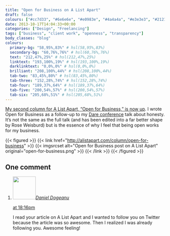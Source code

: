 ```yaml
---
title: "Open for Business on A List Apart"
draft: false
colours: ["#cc7d33", "#6e6e6e", "#e0983e", "#4a4a4a", "#e3e3e3", "#212121", "#ffffff"]
date: 2013-10-17T14:04:33+00:00
categories: ["Design", "Freelancing"]
tags: ["business", "client work", "openness", "transparency"]
body_classes: "blog"
colours:
  primary-bg: "58,95%,83%" # hsl(58,95%,83%)
  secondary-bg: "60,76%,76%" # hsl(60,76%,76%)
  text: "212,47%,25%" # hsl(212,47%,25%)
  linktext: "193,100%,19%" # hsl(193,100%,19%)
  darklinktext: "0,0%,0%" # hsl(0,0%,0%)
  brilliant: "208,100%,44%" # hsl(208,100%,44%)
  tab-two: "83,45%,80%" # hsl(83,45%,80%)
  tab-three: "152,28%,74%" # hsl(152,28%,74%)
  tab-four: "189,37%,64%" # hsl(189,37%,64%)
  tab-five: "200,54%,57%" # hsl(200,54%,57%)
  tab-six: "205,68%,51%" # hsl(205,68%,51%)
---
```


[My second column for A List Apart, “Open for Business,” is now up](http://alistapart.com/column/open-for-business). I wrote Open for Business as a follow-up to my [Dare conference](http://2013.dareconf.com) talk about honesty. It’s not the same as the full talk (and has been edited into a far better shape by Rose Weisburd) but is the essence of why I feel that being open works for my business.

{{< figured >}}
  {{< link href="http://alistapart.com/column/open-for-business" >}}
  	{{< imgsrcset alt="Open for Business post on A List Apart" original="open-for-business.png" >}}
  {{< /link >}}
{{< /figured >}}

## One comment

<ol class="commentlist">
	<li class="comment even thread-even depth-1" id="li-comment-2457">
			<div class="comment-author vcard">
			<img alt='' src='https://secure.gravatar.com/avatar/0257c59d68f24a7ec605207536aff175?s=72&amp;d=mm&amp;r=g' srcset='https://secure.gravatar.com/avatar/0257c59d68f24a7ec605207536aff175?s=144&amp;d=mm&amp;r=g 2x' class='avatar avatar-72 photo' height='72' width='72' /><cite class="fn"><a href='http://www.danieldogeanu.com/' rel='external nofollow' class='url'>Daniel Dogeanu</a></cite>
				<aside class="comment-meta commentmetadata"><p><a href="#comment-2457"><time datetime="2013-10-17T18:16:06+00:00" pubdate class="published">
		 at <span class="hours">18:16pm</span></time></a></p>
	</aside>
	</div>
	<div class="comment-entry">
		I read your article on A List Apart and I wanted to follow you on Twitter because the article was so awesome. Then I realized I was already following you. Awesome feeling!
	</div>
</li>
</ol>

